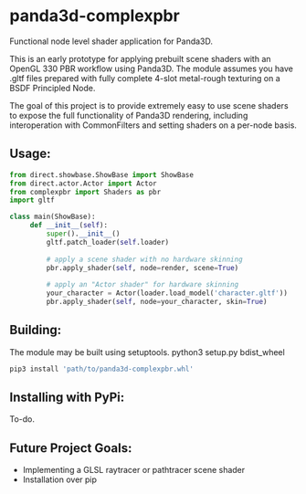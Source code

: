 # panda3d-complexpbr
Functional node level shader application for Panda3D.

This is an early prototype for applying prebuilt scene shaders with an OpenGL 330 PBR workflow using Panda3D. The module assumes you have .gltf files prepared with fully complete 4-slot metal-rough texturing on a BSDF Principled Node.

The goal of this project is to provide extremely easy to use scene shaders to expose the full functionality of Panda3D rendering, including interoperation with CommonFilters and setting shaders on a per-node basis. 

## Usage:
```python
from direct.showbase.ShowBase import ShowBase
from direct.actor.Actor import Actor
from complexpbr import Shaders as pbr
import gltf

class main(ShowBase):
     def __init__(self):
         super().__init__()
         gltf.patch_loader(self.loader)
         
         # apply a scene shader with no hardware skinning
         pbr.apply_shader(self, node=render, scene=True)
         
         # apply an "Actor shader" for hardware skinning
         your_character = Actor(loader.load_model('character.gltf'))
         pbr.apply_shader(self, node=your_character, skin=True)
```
## Building:

The module may be built using setuptools. python3 setup.py bdist_wheel
```bash
pip3 install 'path/to/panda3d-complexpbr.whl'
```
## Installing with PyPi:

To-do.

## Future Project Goals:

- Implementing a GLSL raytracer or pathtracer scene shader
- Installation over pip
